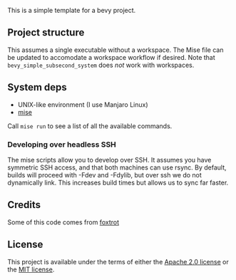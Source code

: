 This is a simple template for a bevy project.

## Project structure

This assumes a single executable without a workspace. The Mise file
can be updated to accomodate a workspace workflow if desired. Note that
`bevy_simple_subsecond_system` does _not_ work with workspaces.

## System deps

- UNIX-like environment (I use Manjaro Linux)
- [mise](https://mise.jdx.dev)

Call `mise run` to see a list of all the available commands.

### Developing over headless SSH

The mise scripts allow you to develop over SSH. It assumes you have symmetric
SSH access, and that both machines can use rsync. By default, builds will
proceed with -Fdev and -Fdylib, but over ssh we do not dynamically link.
This increases build times but allows us to sync far faster.

## Credits

Some of this code comes from [foxtrot](https://github.com/janhohenheim/foxtrot)

## License

This project is available under the terms of either the [Apache 2.0
license](./LICENSE-APACHE.txt) or the [MIT license](./LICENSE-MIT.txt).
